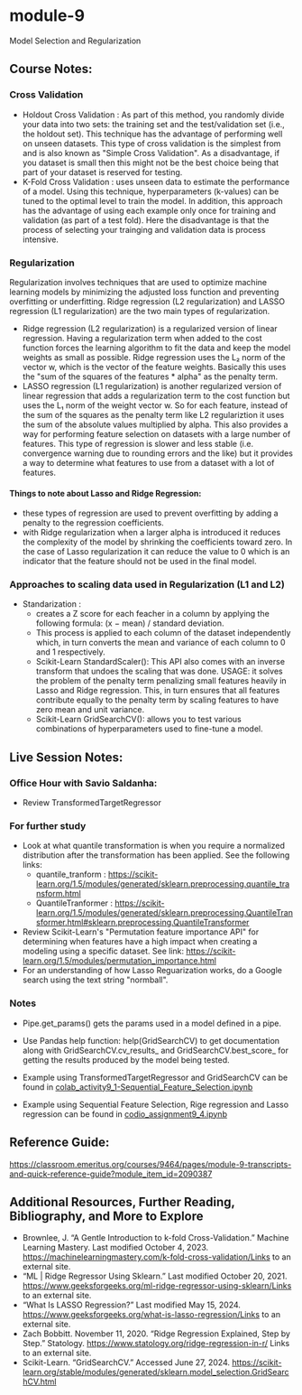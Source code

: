 # module-9
Model Selection and Regularization

## Course Notes:

### Cross Validation
- Holdout Cross Validation : As part of this method, you randomly divide your data into two sets: the training set and the test/validation set (i.e., the holdout set). This technique has the advantage of performing well on unseen datasets.  This type of cross validation is the simplest from and is also known as "Simple Cross Validation".  As a disadvantage, if you dataset is small then this might not be the best choice being that part of your dataset is reserved for testing.
- K-Fold Cross Validation : uses unseen data to estimate the performance of a model. Using this technique, hyperparameters (k-values) can be tuned to the optimal level to train the model. In addition, this approach has the advantage of using each example only once for training and validation (as part of a test fold).  Here the disadvantage is that the process of selecting your trainging and validation data is process intensive.

### Regularization 
Regularization involves techniques that are used to optimize machine learning models by minimizing the adjusted loss function and preventing overfitting or underfitting. Ridge regression (L2 regularization) and LASSO regression (L1 regularization) are the two main types of regularization.
- Ridge regression (L2 regularization) is a regularized version of linear regression. Having a regularization term when added to the cost function forces the learning algorithm to fit the data and keep the model weights as small as possible. Ridge regression uses the L₂ norm of the vector w, which is the vector of the feature weights.  Basically this uses the "sum of the squares of the features * alpha" as the penalty term.
- LASSO regression (L1 regularization) is another regularized version of linear regression that adds a regularization term to the cost function but uses the L₁ norm of the weight vector w.  So for each feature, instead of the sum of the squares as the penalty term like L2 regulariztion it uses the sum of the absolute values multiplied by alpha.  This also provides a way for performing feature selection on datasets with a large number of features.  This type of regression is slower and less stable (i.e. convergence warning due to rounding errors and the like) but it provides a way to determine what features to use from a dataset with a lot of features.

#### Things to note about Lasso and Ridge Regression:
- these types of regression are used to prevent overfitting by adding a penalty to the regression coefficients.
- with Ridge regularization when a larger alpha is introduced it reduces the complexity of the model by shrinking the coefficients toward zero.  In the case of Lasso regularization it can reduce the value to 0 which is an indicator that the feature should not be used in the final model.

### Approaches to scaling data used in Regularization (L1 and L2)
- Standarization : 
  - creates a Z score for each feacher in a column by applying the following formula: (x − mean) / standard deviation.
  - This process is applied to each column of the dataset independently which, in turn converts the mean and variance of each column to 0 and 1 respectively.
  - Scikit-Learn StandardScaler():  This API also comes with an inverse transform that undoes the scaling that was done.
    USAGE: it solves the problem of the penalty term penalizing small features heavily in Lasso and Ridge regression. This, in turn ensures that all features contribute equally to the penalty term by scaling features to have zero mean and unit variance. 
  - Scikit-Learn GridSearchCV(): allows you to test various combinations of hyperparameters used to fine-tune a model.

## Live Session Notes:

### Office Hour with Savio Saldanha:
- Review TransformedTargetRegressor

### For further study
- Look at what quantile transformation is when you require a normalized distribution after the transformation has been applied.  See the following links:
  - quantile_tranform : https://scikit-learn.org/1.5/modules/generated/sklearn.preprocessing.quantile_transform.html
  - QuantileTranformer : https://scikit-learn.org/1.5/modules/generated/sklearn.preprocessing.QuantileTransformer.html#sklearn.preprocessing.QuantileTransformer
- Review Scikit-Learn's "Permutation feature importance API" for determining when features have a high impact when creating a modeling using a specific dataset.  See link: https://scikit-learn.org/1.5/modules/permutation_importance.html
- For an understanding of how Lasso Reguarization works, do a Google search using the text string "normball".

### Notes
- Pipe.get_params() gets the params used in a model defined in a pipe.

- Use Pandas help function: help(GridSearchCV) to get documentation along with GridSearchCV.cv_results_ and GridSearchCV.best_score_ for getting the results produced by the model being tested.

- Example using TransformedTargetRegressor and GridSearchCV can be found in [colab_activity9_1-Sequential_Feature_Selection.ipynb](module-9/edit/main/colab_activity9_1-Sequential_Feature_Selection.ipynb)

- Example using Sequential Feature Selection, Rige regression and Lasso regression can be found in [codio_assignment9_4.ipynb](module-9/edit/main/codio/codio_assignment9_4.ipynb)


## Reference Guide:  
https://classroom.emeritus.org/courses/9464/pages/module-9-transcripts-and-quick-reference-guide?module_item_id=2090387

##  Additional Resources, Further Reading, Bibliography, and More to Explore
- Brownlee, J. “A Gentle Introduction to k-fold Cross-Validation.” Machine Learning Mastery. Last modified October 4, 2023. https://machinelearningmastery.com/k-fold-cross-validation/Links to an external site.
- “ML | Ridge Regressor Using Sklearn.” Last modified October 20, 2021. https://www.geeksforgeeks.org/ml-ridge-regressor-using-sklearn/Links to an external site.
- “What Is LASSO Regression?” Last modified May 15, 2024. https://www.geeksforgeeks.org/what-is-lasso-regression/Links to an external site.
- Zach Bobbitt. November 11, 2020. “Ridge Regression Explained, Step by Step.” Statology. https://www.statology.org/ridge-regression-in-r/ Links to an external site. 
- Scikit-Learn. “GridSearchCV.” Accessed June 27, 2024. https://scikit-learn.org/stable/modules/generated/sklearn.model_selection.GridSearchCV.html